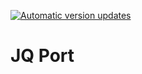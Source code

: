 [![Automatic version updates](https://github.com/ZOSOpenTools/jqport/actions/workflows/bump.yml/badge.svg)](https://github.com/ZOSOpenTools/jqport/actions/workflows/bump.yml)

# JQ Port
